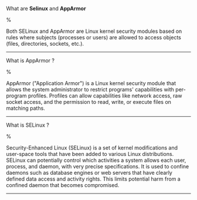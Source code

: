 What are **Selinux** and **AppArmor**

%

Both SELinux and AppArmor are Linux kernel security modules based on rules where subjects (processes or users) are allowed to access objects (files, directories, sockets, etc.).

---

What is AppArmor ? 

%

AppArmor ("Application Armor") is a Linux kernel security module that allows the system administrator to restrict programs' capabilities with per-program profiles. Profiles can allow capabilities like network access, raw socket access, and the permission to read, write, or execute files on matching paths.

---

What is SELinux ?

%

Security-Enhanced Linux (SELinux) is a set of kernel modifications and user-space tools that have been added to various Linux distributions.
SELinux can potentially control which activities a system allows each user, process, and daemon, with very precise specifications. It is used to confine daemons such as database engines or web servers that have clearly defined data access and activity rights. This limits potential harm from a confined daemon that becomes compromised.

---

